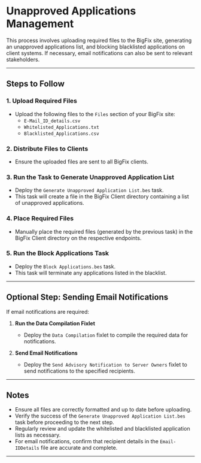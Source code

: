 
# Unapproved Applications Management

This process involves uploading required files to the BigFix site, generating an unapproved applications list, and blocking blacklisted applications on client systems. If necessary, email notifications can also be sent to relevant stakeholders.

---

## Steps to Follow

### 1. **Upload Required Files**
   - Upload the following files to the `Files` section of your BigFix site:
     - `E-Mail_ID_details.csv`
     - `Whitelisted_Applications.txt`
     - `Blacklisted_Applications.csv`

### 2. **Distribute Files to Clients**
   - Ensure the uploaded files are sent to all BigFix clients.

### 3. **Run the Task to Generate Unapproved Application List**
   - Deploy the `Generate Unapproved Application List.bes` task.
   - This task will create a file in the BigFix Client directory containing a list of unapproved applications.

### 4. **Place Required Files**
   - Manually place the required files (generated by the previous task) in the BigFix Client directory on the respective endpoints.

### 5. **Run the Block Applications Task**
   - Deploy the `Block Applications.bes` task.
   - This task will terminate any applications listed in the blacklist.

---

## Optional Step: Sending Email Notifications
If email notifications are required:
1. **Run the Data Compilation Fixlet**
   - Deploy the `Data Compilation` fixlet to compile the required data for notifications.

2. **Send Email Notifications**
   - Deploy the `Send Advisory Notification to Server Owners` fixlet to send notifications to the specified recipients.

---

## Notes
- Ensure all files are correctly formatted and up to date before uploading.
- Verify the success of the `Generate Unapproved Application List.bes` task before proceeding to the next step.
- Regularly review and update the whitelisted and blacklisted application lists as necessary.
- For email notifications, confirm that recipient details in the `Email-IDDetails` file are accurate and complete.

---
